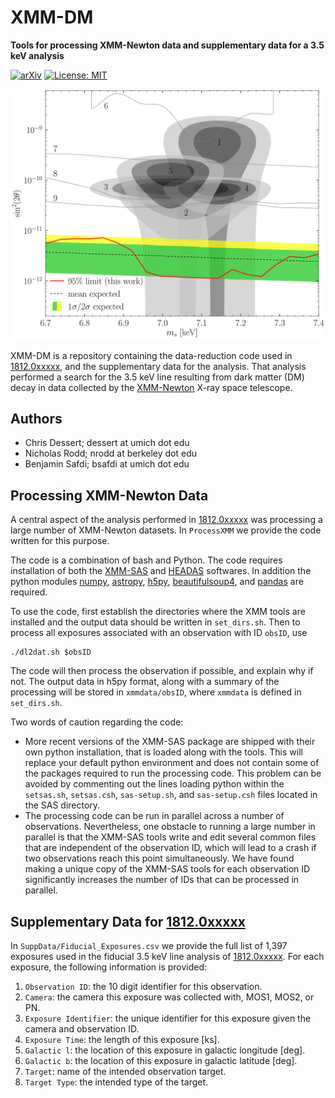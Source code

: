 # XMM-DM

**Tools for processing XMM-Newton data and supplementary data for a 3.5 keV analysis**

[![arXiv](https://img.shields.io/badge/arXiv-1812.0xxxx%20-green.svg)](https://arxiv.org/abs/1812.0xxxx)
[![License: MIT](https://img.shields.io/badge/License-MIT-yellow.svg)](https://opensource.org/licenses/MIT)

![limit_3p5](https://github.com/nickrodd/XMM-DM/blob/master/SuppData/limit_final.png "3.5 keV limit from XMM-Newton")

XMM-DM is a repository containing the data-reduction code used in [1812.0xxxxx](https://arxiv.org/abs/1812.0xxxx), and the supplementary data for the analysis.
That analysis performed a search for the 3.5 keV line resulting from dark matter (DM) decay in data collected by the [XMM-Newton](https://www.cosmos.esa.int/web/xmm-newton) X-ray space telescope.

## Authors

-  Chris Dessert; dessert at umich dot edu
-  Nicholas Rodd; nrodd at berkeley dot edu
-  Benjamin Safdi; bsafdi at umich dot edu

## Processing XMM-Newton Data

A central aspect of the analysis performed in [1812.0xxxxx](https://arxiv.org/abs/1812.0xxxx) was processing a large number of XMM-Newton datasets. In `ProcessXMM` we provide the code written for this purpose.

The code is a combination of bash and Python. The code requires installation of both the [XMM-SAS](https://xmm-tools.cosmos.esa.int/external/xmm_user_support/documentation/sas_usg/USG/) and [HEADAS](https://heasarc.nasa.gov/lheasoft/) softwares. In addition the python modules [numpy](http://www.numpy.org/), [astropy](http://www.astropy.org/), [h5py](https://www.h5py.org/), [beautifulsoup4](https://pypi.org/project/beautifulsoup4/), and [pandas](https://pandas.pydata.org/) are required.

To use the code, first establish the directories where the XMM tools are installed and the output data should be written in `set_dirs.sh`. Then to process all exposures associated with an observation with ID `obsID`, use

```
./dl2dat.sh $obsID
```

The code will then process the observation if possible, and explain why if not. The output data in h5py format, along with a summary of the processing will be stored in `xmmdata/obsID`, where `xmmdata` is defined in `set_dirs.sh`.

Two words of caution regarding the code:

- More recent versions of the XMM-SAS package are shipped with their own python installation, that is loaded along with the tools. This will replace your default python environment and does not contain some of the packages required to run the processing code. This problem can be avoided by commenting out the lines loading python within the `setsas.sh`, `setsas.csh`, `sas-setup.sh`, and `sas-setup.csh` files located in the SAS directory.
- The processing code can be run in parallel across a number of observations. Nevertheless, one obstacle to running a large number in parallel is that the XMM-SAS tools write and edit several common files that are independent of the observation ID, which will lead to a crash if two observations reach this point simultaneously. We have found making a unique copy of the XMM-SAS tools for each observation ID significantly increases the number of IDs that can be processed in parallel.


## Supplementary Data for [1812.0xxxxx](https://arxiv.org/abs/1812.0xxxx)

In `SuppData/Fiducial_Exposures.csv` we provide the full list of 1,397 exposures used in the fiducial 3.5 keV line analysis of [1812.0xxxxx](https://arxiv.org/abs/1812.0xxxx). For each exposure, the following information is provided: 

1. `Observation ID`: the 10 digit identifier for this observation.
2. `Camera`: the camera this exposure was collected with, MOS1, MOS2, or PN.
3. `Exposure Identifier`: the unique identifier for this exposure given the camera and observation ID.
4. `Exposure Time`: the length of this exposure [ks].
5. `Galactic l`: the location of this exposure in galactic longitude [deg].
6. `Galactic b`: the location of this exposure in galactic latitude [deg].
7. `Target`: name of the intended observation target. 
8. `Target Type`: the intended type of the target.
